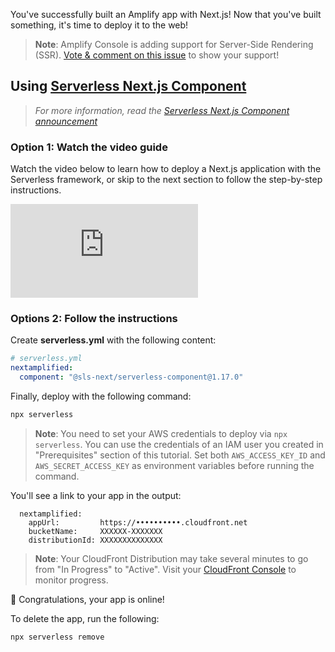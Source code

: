 You've successfully built an Amplify app with Next.js! Now that you've built something, it's time to deploy it to the web!

> **Note**: Amplify Console is adding support for Server-Side Rendering (SSR).
> [Vote & comment on this issue](https://github.com/aws-amplify/amplify-console/issues/412) to show your support!

## Using [Serverless Next.js Component](https://github.com/serverless-nextjs/serverless-next.js)

> _For more information, read the [Serverless Next.js Component announcement](https://www.serverless.com/blog/serverless-nextjs)_

### Option 1: Watch the video guide

Watch the video below to learn how to deploy a Next.js application with the Serverless framework, or skip to the next section to follow the step-by-step instructions.

<iframe src="https://www.youtube-nocookie.com/embed/2SwlDpfGkXM" frameborder="0" allow="accelerometer; autoplay; clipboard-write; encrypted-media; gyroscope; picture-in-picture" allowfullscreen></iframe>

### Options 2: Follow the instructions

Create __serverless.yml__ with the following content:

```yaml
# serverless.yml
nextamplified:
  component: "@sls-next/serverless-component@1.17.0"
```

Finally, deploy with the following command:

```bash
npx serverless
```

> **Note**: You need to set your AWS credentials to deploy via `npx serverless`. You can use the credentials of an IAM user you created in "Prerequisites" section of this tutorial. Set both `AWS_ACCESS_KEY_ID` and `AWS_SECRET_ACCESS_KEY` as environment variables before running the command.

You'll see a link to your app in the output:

```console
  nextamplified:
    appUrl:         https://••••••••••.cloudfront.net
    bucketName:     XXXXXX-XXXXXXX
    distributionId: XXXXXXXXXXXXXX
```

> **Note**: Your CloudFront Distribution may take several minutes to go from "In Progress" to "Active".  Visit your [CloudFront Console](https://console.aws.amazon.com/cloudfront/home) to monitor progress.

👏 Congratulations, your app is online!

To delete the app, run the following:

```bash
npx serverless remove
```

